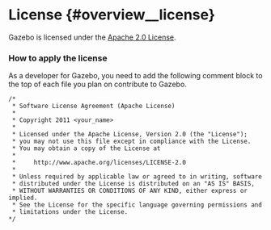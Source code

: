 License {#overview__license}
====

Gazebo is licensed under the [Apache 2.0 License](http://www.apache.org/licenses/LICENSE-2.0).

### How to apply the license

As a developer for Gazebo, you need to add the following comment block to the top of each file you plan on contribute to Gazebo.

~~~
/*
 * Software License Agreement (Apache License)
 * 
 * Copyright 2011 <your_name>
 * 
 * Licensed under the Apache License, Version 2.0 (the "License");
 * you may not use this file except in compliance with the License.
 * You may obtain a copy of the License at
 * 
 *     http://www.apache.org/licenses/LICENSE-2.0
 * 
 * Unless required by applicable law or agreed to in writing, software
 * distributed under the License is distributed on an "AS IS" BASIS,
 * WITHOUT WARRANTIES OR CONDITIONS OF ANY KIND, either express or implied.
 * See the License for the specific language governing permissions and
 * limitations under the License.
*/
~~~
